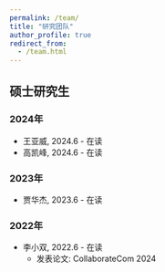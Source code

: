 ```yaml
---
permalink: /team/
title: "研究团队"
author_profile: true
redirect_from: 
  - /team.html
---
```


## 硕士研究生
### 2024年
- 王亚威, 2024.6 - 在读
- 高凯峰, 2024.6 - 在读
### 2023年
- 贾华杰, 2023.6 - 在读
### 2022年
- 李小双, 2022.6 - 在读
  - 发表论文: CollaborateCom 2024
